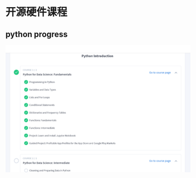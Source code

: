 # 开源硬件课程

## python progress

![image](https://github.com/ophwsjtu18/ohw19f/blob/master/student/sd/10152019.png)






